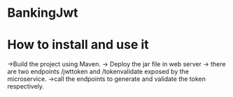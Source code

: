 # BankingJwt

# How to install and use it 
->Build the project using Maven. 
-> Deploy the jar file in web server
-> there are two endpoints /jwttoken and /tokenvalidate exposed by the microservice.
->call the endpoints to generate and validate the token respectively.
